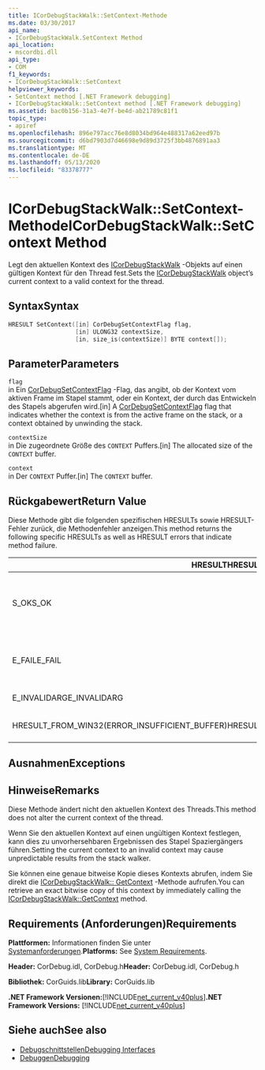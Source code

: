 ```yaml
---
title: ICorDebugStackWalk::SetContext-Methode
ms.date: 03/30/2017
api_name:
- ICorDebugStackWalk.SetContext Method
api_location:
- mscordbi.dll
api_type:
- COM
f1_keywords:
- ICorDebugStackWalk::SetContext
helpviewer_keywords:
- SetContext method [.NET Framework debugging]
- ICorDebugStackWalk::SetContext method [.NET Framework debugging]
ms.assetid: bac0b156-31a3-4e7f-be4d-ab21789c81f1
topic_type:
- apiref
ms.openlocfilehash: 896e797acc76e8d8034bd964e488317a62eed97b
ms.sourcegitcommit: d6bd7903d7d46698e9d89d3725f3bb4876891aa3
ms.translationtype: MT
ms.contentlocale: de-DE
ms.lasthandoff: 05/13/2020
ms.locfileid: "83378777"
---
```

# <a name="icordebugstackwalksetcontext-method"></a><span data-ttu-id="41cd9-102">ICorDebugStackWalk::SetContext-Methode</span><span class="sxs-lookup"><span data-stu-id="41cd9-102">ICorDebugStackWalk::SetContext Method</span></span>
<span data-ttu-id="41cd9-103">Legt den aktuellen Kontext des [ICorDebugStackWalk](icordebugstackwalk-interface.md) -Objekts auf einen gültigen Kontext für den Thread fest.</span><span class="sxs-lookup"><span data-stu-id="41cd9-103">Sets the [ICorDebugStackWalk](icordebugstackwalk-interface.md) object’s current context to a valid context for the thread.</span></span>  
  
## <a name="syntax"></a><span data-ttu-id="41cd9-104">Syntax</span><span class="sxs-lookup"><span data-stu-id="41cd9-104">Syntax</span></span>  
  
```cpp  
HRESULT SetContext([in] CorDebugSetContextFlag flag,  
                   [in] ULONG32 contextSize,  
                   [in, size_is(contextSize)] BYTE context[]);  
```  
  
## <a name="parameters"></a><span data-ttu-id="41cd9-105">Parameter</span><span class="sxs-lookup"><span data-stu-id="41cd9-105">Parameters</span></span>  
 `flag`  
 <span data-ttu-id="41cd9-106">in Ein [CorDebugSetContextFlag](cordebugsetcontextflag-enumeration.md) -Flag, das angibt, ob der Kontext vom aktiven Frame im Stapel stammt, oder ein Kontext, der durch das Entwickeln des Stapels abgerufen wird.</span><span class="sxs-lookup"><span data-stu-id="41cd9-106">[in] A [CorDebugSetContextFlag](cordebugsetcontextflag-enumeration.md) flag that indicates whether the context is from the active frame on the stack, or a context obtained by unwinding the stack.</span></span>  
  
 `contextSize`  
 <span data-ttu-id="41cd9-107">in Die zugeordnete Größe des `CONTEXT` Puffers.</span><span class="sxs-lookup"><span data-stu-id="41cd9-107">[in] The allocated size of the `CONTEXT` buffer.</span></span>  
  
 `context`  
 <span data-ttu-id="41cd9-108">in Der `CONTEXT` Puffer.</span><span class="sxs-lookup"><span data-stu-id="41cd9-108">[in] The `CONTEXT` buffer.</span></span>  
  
## <a name="return-value"></a><span data-ttu-id="41cd9-109">Rückgabewert</span><span class="sxs-lookup"><span data-stu-id="41cd9-109">Return Value</span></span>  
 <span data-ttu-id="41cd9-110">Diese Methode gibt die folgenden spezifischen HRESULTs sowie HRESULT-Fehler zurück, die Methodenfehler anzeigen.</span><span class="sxs-lookup"><span data-stu-id="41cd9-110">This method returns the following specific HRESULTs as well as HRESULT errors that indicate method failure.</span></span>  
  
|<span data-ttu-id="41cd9-111">HRESULT</span><span class="sxs-lookup"><span data-stu-id="41cd9-111">HRESULT</span></span>|<span data-ttu-id="41cd9-112">BESCHREIBUNG</span><span class="sxs-lookup"><span data-stu-id="41cd9-112">Description</span></span>|  
|-------------|-----------------|  
|<span data-ttu-id="41cd9-113">S_OK</span><span class="sxs-lookup"><span data-stu-id="41cd9-113">S_OK</span></span>|<span data-ttu-id="41cd9-114">Der `ICorDebugStackWalk` Kontext des-Objekts wurde erfolgreich festgelegt.</span><span class="sxs-lookup"><span data-stu-id="41cd9-114">The `ICorDebugStackWalk` object's context was successfully set.</span></span>|  
|<span data-ttu-id="41cd9-115">E_FAIL</span><span class="sxs-lookup"><span data-stu-id="41cd9-115">E_FAIL</span></span>|<span data-ttu-id="41cd9-116">Der `ICorDebugStackWalk` Kontext des Objekts wurde nicht festgelegt.</span><span class="sxs-lookup"><span data-stu-id="41cd9-116">The `ICorDebugStackWalk` object's context was not set.</span></span>|  
|<span data-ttu-id="41cd9-117">E_INVALIDARG</span><span class="sxs-lookup"><span data-stu-id="41cd9-117">E_INVALIDARG</span></span>|<span data-ttu-id="41cd9-118">Der Kontext ist null.</span><span class="sxs-lookup"><span data-stu-id="41cd9-118">The context is null.</span></span>|  
|<span data-ttu-id="41cd9-119">HRESULT_FROM_WIN32(ERROR_INSUFFICIENT_BUFFER)</span><span class="sxs-lookup"><span data-stu-id="41cd9-119">HRESULT_FROM_WIN32(ERROR_INSUFFICIENT_BUFFER)</span></span>|<span data-ttu-id="41cd9-120">Der Kontext Puffer ist zu klein.</span><span class="sxs-lookup"><span data-stu-id="41cd9-120">The context buffer is too small.</span></span>|  
  
## <a name="exceptions"></a><span data-ttu-id="41cd9-121">Ausnahmen</span><span class="sxs-lookup"><span data-stu-id="41cd9-121">Exceptions</span></span>  
  
## <a name="remarks"></a><span data-ttu-id="41cd9-122">Hinweise</span><span class="sxs-lookup"><span data-stu-id="41cd9-122">Remarks</span></span>  
 <span data-ttu-id="41cd9-123">Diese Methode ändert nicht den aktuellen Kontext des Threads.</span><span class="sxs-lookup"><span data-stu-id="41cd9-123">This method does not alter the current context of the thread.</span></span>  
  
 <span data-ttu-id="41cd9-124">Wenn Sie den aktuellen Kontext auf einen ungültigen Kontext festlegen, kann dies zu unvorhersehbaren Ergebnissen des Stapel Spaziergängers führen.</span><span class="sxs-lookup"><span data-stu-id="41cd9-124">Setting the current context to an invalid context may cause unpredictable results from the stack walker.</span></span>  
  
 <span data-ttu-id="41cd9-125">Sie können eine genaue bitweise Kopie dieses Kontexts abrufen, indem Sie direkt die [ICorDebugStackWalk:: GetContext](icordebugstackwalk-getcontext-method.md) -Methode aufrufen.</span><span class="sxs-lookup"><span data-stu-id="41cd9-125">You can retrieve an exact bitwise copy of this context by immediately calling the [ICorDebugStackWalk::GetContext](icordebugstackwalk-getcontext-method.md) method.</span></span>  
  
## <a name="requirements"></a><span data-ttu-id="41cd9-126">Requirements (Anforderungen)</span><span class="sxs-lookup"><span data-stu-id="41cd9-126">Requirements</span></span>  
 <span data-ttu-id="41cd9-127">**Plattformen:** Informationen finden Sie unter [Systemanforderungen](../../get-started/system-requirements.md).</span><span class="sxs-lookup"><span data-stu-id="41cd9-127">**Platforms:** See [System Requirements](../../get-started/system-requirements.md).</span></span>  
  
 <span data-ttu-id="41cd9-128">**Header:** CorDebug.idl, CorDebug.h</span><span class="sxs-lookup"><span data-stu-id="41cd9-128">**Header:** CorDebug.idl, CorDebug.h</span></span>  
  
 <span data-ttu-id="41cd9-129">**Bibliothek:** CorGuids.lib</span><span class="sxs-lookup"><span data-stu-id="41cd9-129">**Library:** CorGuids.lib</span></span>  
  
 <span data-ttu-id="41cd9-130">**.NET Framework Versionen:**[!INCLUDE[net_current_v40plus](../../../../includes/net-current-v40plus-md.md)]</span><span class="sxs-lookup"><span data-stu-id="41cd9-130">**.NET Framework Versions:** [!INCLUDE[net_current_v40plus](../../../../includes/net-current-v40plus-md.md)]</span></span>  
  
## <a name="see-also"></a><span data-ttu-id="41cd9-131">Siehe auch</span><span class="sxs-lookup"><span data-stu-id="41cd9-131">See also</span></span>

- [<span data-ttu-id="41cd9-132">Debugschnittstellen</span><span class="sxs-lookup"><span data-stu-id="41cd9-132">Debugging Interfaces</span></span>](debugging-interfaces.md)
- [<span data-ttu-id="41cd9-133">Debuggen</span><span class="sxs-lookup"><span data-stu-id="41cd9-133">Debugging</span></span>](index.md)
